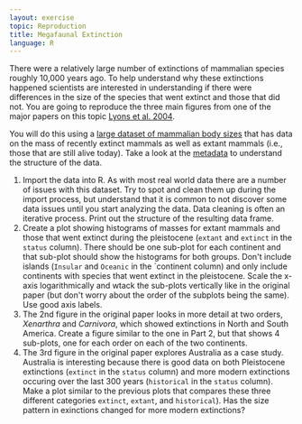 ```yaml
---
layout: exercise
topic: Reproduction
title: Megafaunal Extinction
language: R
---
```


There were a relatively large number of extinctions of mammalian species roughly
10,000 years ago. To help understand why these extinctions happened scientists
are interested in understanding if there were differences in the size of the
species that went extinct and those that did not. You are going to reproduce the
three main figures from one of the major papers on this topic [Lyons et al.
2004](https://naturalhistory.si.edu/ETE/_LooyVersion/_img_ete/pubpdfs/LyonsEER.pdf).

You will do this using a 
[large dataset of mammalian body sizes](http://www.esapubs.org/archive/ecol/E084/094/#data)
that has data on the mass of recently extinct mammals as well as extant mammals
(i.e., those that are still alive today). Take a look at the
[metadata](http://www.esapubs.org/archive/ecol/E084/094/metadata.htm) to
understand the structure of the data.

1. Import the data into R. As with most real world data there are a number of
   issues with this dataset. Try to spot and clean them up during the import
   process, but understand that it is common to not discover some data issues
   until you start analyzing the data. Data cleaning is often an iterative
   process. Print out the structure of the resulting data frame.
2. Create a plot showing histograms of masses for extant mammals and those that
   went extinct during the pleistocene (`extant` and `extinct` in the `status`
   column). There should be one sub-plot for each continent and that sub-plot
   should show the histograms for both groups. Don't include islands (`Insular`
   and `Oceanic` in the `continent column) and only include continents with
   species that went extinct in the pleistocene. Scale the x-axis
   logarithmically and wtack the sub-plots vertically like in the original paper
   (but don't worry about the order of the subplots being the same). Use good
   axis labels.
3. The 2nd figure in the original paper looks in more detail at two orders,
   *Xenarthra* and *Carnivora*, which showed extinctions in North and South
   America. Create a figure similar to the one in Part 2, but that shows 4 sub-plots, one for each order on each of the two continents.
4. The 3rd figure in the original paper explores Australia as a case study.
   Australia is interesting because there is good data on both Pleistocene extinctions (`extinct` in the `status` column) and more modern extinctions occuring over the last 300 years (`historical` in the `status` column). Make a plot similar to the previous plots that compares these three different categories `extinct`, `extant`, and `historical`). Has the size pattern in exinctions changed for more modern extinctions?